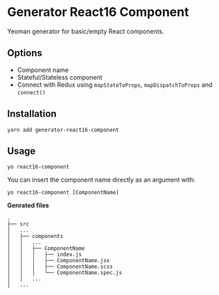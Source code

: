 # Generator React16 Component

Yeoman generator for basic/empty React components.

## Options

* Component name
* Stateful/Stateless component
* Connect with Redux using `mapStateToProps`, `mapDispatchToProps` and `connect()`

## Installation
```
yarn add generator-react16-component
```

## Usage
```
yo react16-component
```

You can insert the component name directly as an argument with:
```
yo react16-component [ComponentName]
```

**Genrated files**

```
.
├── src
│   ...
│   ├── components
│   │   ...
│   │   ├── ComponentName
│   │   │   ├── index.js
│   │   │   ├── ComponentName.jsx
│   │   │   ├── ComponentName.scss
│   │   │   └── ComponentName.spec.js
│   │   ...
│   ...
```
